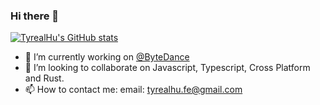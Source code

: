 ### Hi there 👋

[![TyrealHu's GitHub stats](https://github-readme-stats.vercel.app/api?username=tyrealhu)](https://github.com/anuraghazra/github-readme-stats)


- 🔭 I’m currently working on [@ByteDance](https://www.bytedance.com/en/)
- 👯 I’m looking to collaborate on Javascript, Typescript, Cross Platform and Rust.
- 📫 How to contact me: email: tyrealhu.fe@gmail.com
